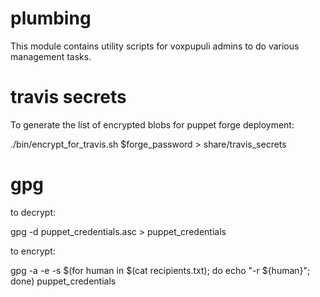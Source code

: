 # plumbing

This module contains utility scripts for voxpupuli admins to
do various management tasks.



# travis secrets

To generate the list of encrypted blobs for puppet forge deployment:

./bin/encrypt_for_travis.sh $forge_password > share/travis_secrets


# gpg

to decrypt:


gpg -d puppet_credentials.asc > puppet_credentials


to encrypt:


gpg -a -e -s $(for human in $(cat recipients.txt); do echo "-r ${human}"; done) puppet_credentials
